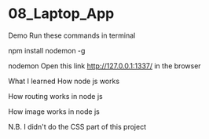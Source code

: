 # 08_Laptop_App
Demo
Run these commands in terminal

npm install nodemon -g

nodemon
Open this link http://127.0.0.1:1337/ in the browser

What I learned
How node js works

How routing works in node js

How image works in node js

N.B. I didn't do the CSS part of this project

